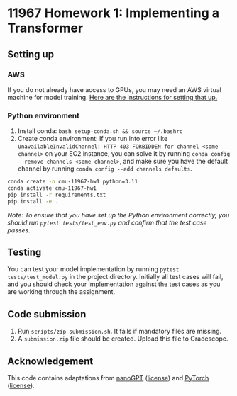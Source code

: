 # 11967 Homework 1: Implementing a Transformer

## Setting up

### AWS
If you do not already have access to GPUs, you may need an AWS virtual
  machine for model training.
[Here are the instructions for setting that up.](https://docs.google.com/presentation/d/1Tw_klO84R9G7CZ3cINAKgy4BfdNm-8dlnRXSBIVD_3A/edit?usp=sharing) 

### Python environment
1. Install conda: `bash setup-conda.sh && source ~/.bashrc`
2. Create conda environment:
   If you run into error like `UnavailableInvalidChannel: HTTP 403 FORBIDDEN for channel <some channel>` on your EC2 instance, you can solve it by running `conda config --remove channels <some channel>`, and make sure you have the default channel by running `conda config --add channels defaults`.
```bash
conda create -n cmu-11967-hw1 python=3.11
conda activate cmu-11967-hw1
pip install -r requirements.txt
pip install -e .
```

*Note: To ensure that you have set up the Python environment correctly, you should run
`pytest tests/test_env.py` and confirm that the test case passes.*

## Testing

You can test your model implementation by running `pytest tests/test_model.py` in the project directory.
Initially all test cases will fail, and you should check your implementation
against the test cases as you are working through the assignment.

## Code submission

1. Run `scripts/zip-submission.sh`. It fails if mandatory files are missing.
2. A `submission.zip` file should be created. Upload this file to Gradescope.

## Acknowledgement

This code contains adaptations from [nanoGPT](https://github.com/karpathy/nanoGPT)
([license](copyright/nanoGPT)) and [PyTorch](https://pytorch.org/)
([license](copyright/pytorch)).
